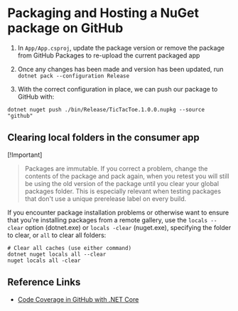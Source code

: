 # Packaging and Hosting a NuGet package on GitHub

1. In `App/App.csproj`, update the package version or remove the package from GitHub Packages to re-upload the current packaged app

2. Once any changes has been made and version has been updated, run `dotnet pack --configuration Release`

3. With the correct configuration in place, we can push our package to GitHub with:

```
dotnet nuget push ./bin/Release/TicTacToe.1.0.0.nupkg --source "github"
```

## Clearing local folders in the consumer app

[!Important]
> Packages are immutable. If you correct a problem, change the contents of the package and pack again, when you retest you will still be using the old version of the package until you clear your global packages folder. This is especially relevant when testing packages that don't use a unique prerelease label on every build.

If you encounter package installation problems or otherwise want to ensure that you're installing packages from a remote gallery, use the `locals --clear` option (dotnet.exe) or `locals -clear` (nuget.exe), specifying the folder to clear, or `all` to clear all folders:

```cli
# Clear all caches (use either command)
dotnet nuget locals all --clear
nuget locals all -clear
```

## Reference Links

* [Code Coverage in GitHub with .NET Core](https://samlearnsazure.blog/2021/01/05/code-coverage-in-github-with-net-core/)
